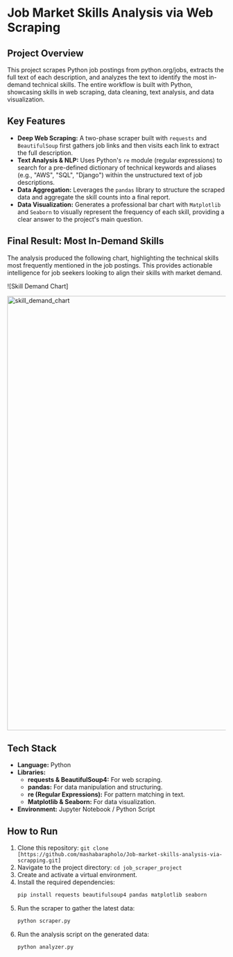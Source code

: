 # Job Market Skills Analysis via Web Scraping

## Project Overview

This project scrapes Python job postings from python.org/jobs, extracts the full text of each description, and analyzes the text to identify the most in-demand technical skills. The entire workflow is built with Python, showcasing skills in web scraping, data cleaning, text analysis, and data visualization.

## Key Features

- **Deep Web Scraping:** A two-phase scraper built with `requests` and `BeautifulSoup` first gathers job links and then visits each link to extract the full description.
- **Text Analysis & NLP:** Uses Python's `re` module (regular expressions) to search for a pre-defined dictionary of technical keywords and aliases (e.g., "AWS", "SQL", "Django") within the unstructured text of job descriptions.
- **Data Aggregation:** Leverages the `pandas` library to structure the scraped data and aggregate the skill counts into a final report.
- **Data Visualization:** Generates a professional bar chart with `Matplotlib` and `Seaborn` to visually represent the frequency of each skill, providing a clear answer to the project's main question.

## Final Result: Most In-Demand Skills

The analysis produced the following chart, highlighting the technical skills most frequently mentioned in the job postings. This provides actionable intelligence for job seekers looking to align their skills with market demand.

![Skill Demand Chart]

<img width="1200" height="1000" alt="skill_demand_chart" src="https://github.com/user-attachments/assets/6db47254-9fa7-4370-bf1e-1e46329eb3c7" />


## Tech Stack

- **Language:** Python
- **Libraries:**
    - **requests & BeautifulSoup4:** For web scraping.
    - **pandas:** For data manipulation and structuring.
    - **re (Regular Expressions):** For pattern matching in text.
    - **Matplotlib & Seaborn:** For data visualization.
- **Environment:** Jupyter Notebook / Python Script

## How to Run

1.  Clone this repository: `git clone [https://github.com/mashabarapholo/Job-market-skills-analysis-via-scrapping.git]`
2.  Navigate to the project directory: `cd job_scraper_project`
3.  Create and activate a virtual environment.
4.  Install the required dependencies:
    ```bash
    pip install requests beautifulsoup4 pandas matplotlib seaborn
    ```
5.  Run the scraper to gather the latest data:
    ```bash
    python scraper.py
    ```
6.  Run the analysis script on the generated data:
    ```bash
    python analyzer.py
    ```
